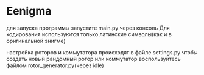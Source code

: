 # Eenigma
для запуска программы запустите main.py через консоль
Для кодирования используются только латинские символы(как и в оригинальной энигме)

настройка роторов и коммутатора происходят в файле settings.py
чтобы создать новый рандомный ротор или коммутатор воспользуйтесь файлом rotor_generator.py(через idle)
